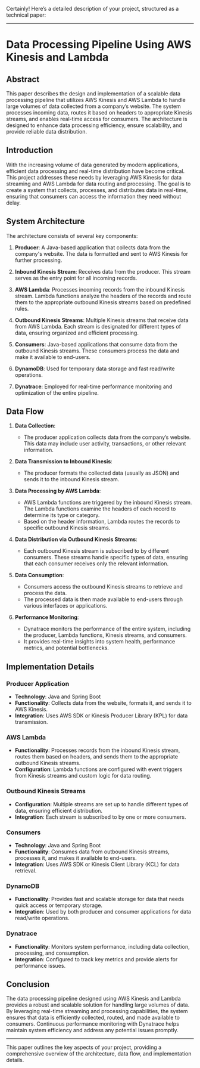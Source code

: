 Certainly! Here’s a detailed description of your project, structured as a technical paper:

---

# **Data Processing Pipeline Using AWS Kinesis and Lambda**

## **Abstract**

This paper describes the design and implementation of a scalable data processing pipeline that utilizes AWS Kinesis and AWS Lambda to handle large volumes of data collected from a company’s website. The system processes incoming data, routes it based on headers to appropriate Kinesis streams, and enables real-time access for consumers. The architecture is designed to enhance data processing efficiency, ensure scalability, and provide reliable data distribution.

## **Introduction**

With the increasing volume of data generated by modern applications, efficient data processing and real-time distribution have become critical. This project addresses these needs by leveraging AWS Kinesis for data streaming and AWS Lambda for data routing and processing. The goal is to create a system that collects, processes, and distributes data in real-time, ensuring that consumers can access the information they need without delay.

## **System Architecture**

The architecture consists of several key components:

1. **Producer**: A Java-based application that collects data from the company's website. The data is formatted and sent to AWS Kinesis for further processing.

2. **Inbound Kinesis Stream**: Receives data from the producer. This stream serves as the entry point for all incoming records.

3. **AWS Lambda**: Processes incoming records from the inbound Kinesis stream. Lambda functions analyze the headers of the records and route them to the appropriate outbound Kinesis streams based on predefined rules.

4. **Outbound Kinesis Streams**: Multiple Kinesis streams that receive data from AWS Lambda. Each stream is designated for different types of data, ensuring organized and efficient processing.

5. **Consumers**: Java-based applications that consume data from the outbound Kinesis streams. These consumers process the data and make it available to end-users.

6. **DynamoDB**: Used for temporary data storage and fast read/write operations.

7. **Dynatrace**: Employed for real-time performance monitoring and optimization of the entire pipeline.

## **Data Flow**

1. **Data Collection**:
   - The producer application collects data from the company’s website. This data may include user activity, transactions, or other relevant information.

2. **Data Transmission to Inbound Kinesis**:
   - The producer formats the collected data (usually as JSON) and sends it to the inbound Kinesis stream.

3. **Data Processing by AWS Lambda**:
   - AWS Lambda functions are triggered by the inbound Kinesis stream. The Lambda functions examine the headers of each record to determine its type or category.
   - Based on the header information, Lambda routes the records to specific outbound Kinesis streams.

4. **Data Distribution via Outbound Kinesis Streams**:
   - Each outbound Kinesis stream is subscribed to by different consumers. These streams handle specific types of data, ensuring that each consumer receives only the relevant information.

5. **Data Consumption**:
   - Consumers access the outbound Kinesis streams to retrieve and process the data.
   - The processed data is then made available to end-users through various interfaces or applications.

6. **Performance Monitoring**:
   - Dynatrace monitors the performance of the entire system, including the producer, Lambda functions, Kinesis streams, and consumers.
   - It provides real-time insights into system health, performance metrics, and potential bottlenecks.

## **Implementation Details**

### **Producer Application**

- **Technology**: Java and Spring Boot
- **Functionality**: Collects data from the website, formats it, and sends it to AWS Kinesis.
- **Integration**: Uses AWS SDK or Kinesis Producer Library (KPL) for data transmission.

### **AWS Lambda**

- **Functionality**: Processes records from the inbound Kinesis stream, routes them based on headers, and sends them to the appropriate outbound Kinesis streams.
- **Configuration**: Lambda functions are configured with event triggers from Kinesis streams and custom logic for data routing.

### **Outbound Kinesis Streams**

- **Configuration**: Multiple streams are set up to handle different types of data, ensuring efficient distribution.
- **Integration**: Each stream is subscribed to by one or more consumers.

### **Consumers**

- **Technology**: Java and Spring Boot
- **Functionality**: Consumes data from outbound Kinesis streams, processes it, and makes it available to end-users.
- **Integration**: Uses AWS SDK or Kinesis Client Library (KCL) for data retrieval.

### **DynamoDB**

- **Functionality**: Provides fast and scalable storage for data that needs quick access or temporary storage.
- **Integration**: Used by both producer and consumer applications for data read/write operations.

### **Dynatrace**

- **Functionality**: Monitors system performance, including data collection, processing, and consumption.
- **Integration**: Configured to track key metrics and provide alerts for performance issues.

## **Conclusion**

The data processing pipeline designed using AWS Kinesis and Lambda provides a robust and scalable solution for handling large volumes of data. By leveraging real-time streaming and processing capabilities, the system ensures that data is efficiently collected, routed, and made available to consumers. Continuous performance monitoring with Dynatrace helps maintain system efficiency and address any potential issues promptly.

---

This paper outlines the key aspects of your project, providing a comprehensive overview of the architecture, data flow, and implementation details.
